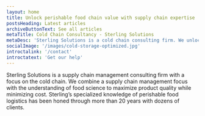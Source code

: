 ```yaml
---
layout: home
title: Unlock perishable food chain value with supply chain expertise
postsHeading: Latest articles
archiveButtonText: See all articles
metaTitle: Cold Chain Consultancy - Sterling Solutions
metaDesc: 'Sterling Solutions is a cold chain consulting firm. We unlock perishable food chain value with supply chain expertise'
socialImage: '/images/cold-storage-optimized.jpg'
introctalink: '/contact'
introctatext: 'Get our help'
---
```


Sterling Solutions is a supply chain management consulting firm with a focus on the cold chain. We combine a supply chain management focus with the understanding of food science to maximize product quality while minimizing cost. Sterling’s specialized knowledge of perishable food logistics has been honed through more than 20 years with dozens of clients.
